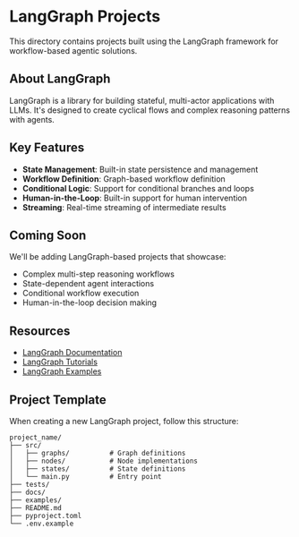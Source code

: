 # LangGraph Projects

This directory contains projects built using the LangGraph framework for workflow-based agentic solutions.

## About LangGraph

LangGraph is a library for building stateful, multi-actor applications with LLMs. It's designed to create cyclical flows and complex reasoning patterns with agents.

## Key Features

- **State Management**: Built-in state persistence and management
- **Workflow Definition**: Graph-based workflow definition
- **Conditional Logic**: Support for conditional branches and loops
- **Human-in-the-Loop**: Built-in support for human intervention
- **Streaming**: Real-time streaming of intermediate results

## Coming Soon

We'll be adding LangGraph-based projects that showcase:
- Complex multi-step reasoning workflows
- State-dependent agent interactions
- Conditional workflow execution
- Human-in-the-loop decision making

## Resources

- [LangGraph Documentation](https://langchain-ai.github.io/langgraph/)
- [LangGraph Tutorials](https://langchain-ai.github.io/langgraph/tutorials/)
- [LangGraph Examples](https://github.com/langchain-ai/langgraph/tree/main/examples)

## Project Template

When creating a new LangGraph project, follow this structure:
```
project_name/
├── src/
│   ├── graphs/          # Graph definitions
│   ├── nodes/           # Node implementations
│   ├── states/          # State definitions
│   └── main.py          # Entry point
├── tests/
├── docs/
├── examples/
├── README.md
├── pyproject.toml
└── .env.example
```
